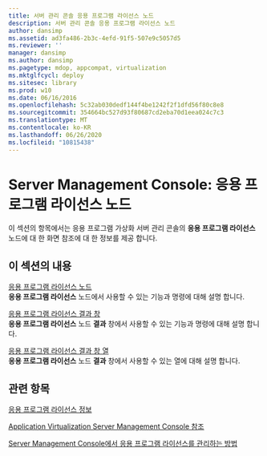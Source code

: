 ```yaml
---
title: 서버 관리 콘솔 응용 프로그램 라이선스 노드
description: 서버 관리 콘솔 응용 프로그램 라이선스 노드
author: dansimp
ms.assetid: ad3fa486-2b3c-4efd-91f5-507e9c5057d5
ms.reviewer: ''
manager: dansimp
ms.author: dansimp
ms.pagetype: mdop, appcompat, virtualization
ms.mktglfcycl: deploy
ms.sitesec: library
ms.prod: w10
ms.date: 06/16/2016
ms.openlocfilehash: 5c32ab030dedf144f4be1242f2f1dfd56f80c8e8
ms.sourcegitcommit: 354664bc527d93f80687cd2eba70d1eea024c7c3
ms.translationtype: MT
ms.contentlocale: ko-KR
ms.lasthandoff: 06/26/2020
ms.locfileid: "10815438"
---
```

# Server Management Console: 응용 프로그램 라이선스 노드


이 섹션의 항목에서는 응용 프로그램 가상화 서버 관리 콘솔의 **응용 프로그램 라이선스** 노드에 대 한 화면 참조에 대 한 정보를 제공 합니다.

## 이 섹션의 내용


<a href="" id="applications-licenses-node"></a>[응용 프로그램 라이선스 노드](applications-licenses-node.md)  
**응용 프로그램 라이선스** 노드에서 사용할 수 있는 기능과 명령에 대해 설명 합니다.

<a href="" id="applications-licenses-results-pane"></a>[응용 프로그램 라이선스 결과 창](applications-licenses-results-pane.md)  
**응용 프로그램 라이선스** 노드 **결과** 창에서 사용할 수 있는 기능과 명령에 대해 설명 합니다.

<a href="" id="applications-licenses-results-pane-columns"></a>[응용 프로그램 라이선스 결과 창 열](applications-licenses-results-pane-columns.md)  
**응용 프로그램 라이선스** 노드 **결과** 창에서 사용할 수 있는 열에 대해 설명 합니다.

## 관련 항목


[응용 프로그램 라이선스 정보](about-application-licensing.md)

[Application Virtualization Server Management Console 참조](application-virtualization-server-management-console-reference.md)

[Server Management Console에서 응용 프로그램 라이선스를 관리하는 방법](how-to-manage-application-licenses-in-the-server-management-console.md)

 

 





